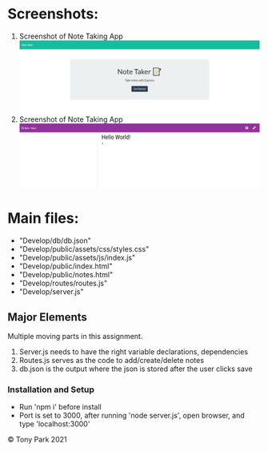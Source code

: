 # Screenshots:

1. Screenshot of Note Taking App
   ![Screenshot 1](./Assets/screenshot1.PNG)
2. Screenshot of Note Taking App
   ![Screenshot 1](./Assets/screenshot2.PNG)

# Main files:

- "Develop/db/db.json"
- "Develop/public/assets/css/styles.css"
- "Develop/public/assets/js/index.js"
- "Develop/public/index.html"
- "Develop/public/notes.html"
- "Develop/routes/routes.js"
- "Develop/server.js"

## Major Elements

Multiple moving parts in this assignment.

1. Server.js needs to have the right variable declarations, dependencies
2. Routes.js serves as the code to add/create/delete notes
3. db.json is the output where the json is stored after the user clicks save

### Installation and Setup

- Run 'npm i' before install
- Port is set to 3000, after running 'node server.js', open browser, and type 'localhost:3000'

© Tony Park 2021
